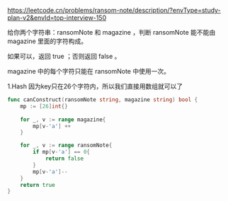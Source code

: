 https://leetcode.cn/problems/ransom-note/description/?envType=study-plan-v2&envId=top-interview-150

给你两个字符串：ransomNote 和 magazine ，判断 ransomNote 能不能由 magazine 里面的字符构成。

如果可以，返回 true ；否则返回 false 。

magazine 中的每个字符只能在 ransomNote 中使用一次。


1.Hash
因为key只在26个字符内，所以我们直接用数组就可以了

```go
func canConstruct(ransomNote string, magazine string) bool {
    mp := [26]int{}
    
    for _, v := range magazine{
        mp[v-'a'] ++
    }

    for _, v := range ransomNote{
        if mp[v-'a'] == 0{
            return false
        }
        mp[v-'a']--
    }
    return true
}
```